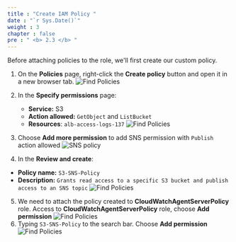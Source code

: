 ```yaml
---
title : "Create IAM Policy "
date : "`r Sys.Date()`"
weight : 3
chapter : false
pre : " <b> 2.3 </b> "
---
```

Before attaching policies to the role, we'll first create our custom policy.
1. On the **Policies** page, right-click the **Create policy** button and open it in a new browser tab.
![Find Policies](/images/2-Preparation/2.3-CreateIAMPolicy/01-PoliciesDashboard.png)
2. In the **Specify permissions** page:
   - **Service:** S3
   - **Action allowed:** `GetObject` and `ListBucket`
   - **Resources**: `alb-access-logs-137`
![Find Policies](/images/2-Preparation/2.3-CreateIAMPolicy/02-ConfigPermiss.png)
3. Choose **Add more permission** to add SNS permission with `Publish   ` action allowed
![SNS policy](/images/2-Preparation/2.3-CreateIAMPolicy/06-SNSPolicy.png)

4. In the **Review and create**:
- **Policy name:** `S3-SNS-Policy`
- **Description:** `Grants read access to a specific S3 bucket and publish access to an SNS topic`
![Find Policies](/images/2-Preparation/2.3-CreateIAMPolicy/03-Review.png)
5. We need to attach the policy created to **CloudWatchAgentServerPolicy** role. Access to **CloudWatchAgentServerPolicy** role, choose **Add permission**
![Find Policies](/images/2-Preparation/2.3-CreateIAMPolicy/04-AddPermiss.png)
6. Typing `S3-SNS-Policy` to the search bar. Choose **Add permission**
![Find Policies](/images/2-Preparation/2.3-CreateIAMPolicy/05-AddPermissPage.png)